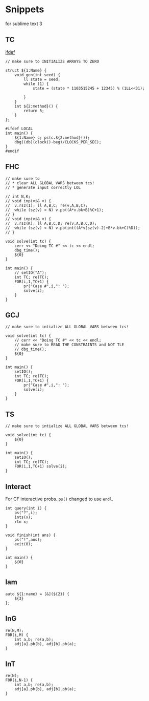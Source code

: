 # Snippets

for sublime text 3

## TC

[ifdef](https://codeforces.com/blog/entry/50312?#comment-342457)

```
// make sure to INITIALIZE ARRAYS TO ZERO

struct ${1:Name} {
	void gen(int seed) {
		ll state = seed;
		while (1) {
			state = (state * 1103515245 + 12345) % (1LL<<31);
			
		}
	}
	int ${2:method}() {
		return 5;
	}
};

#ifdef LOCAL
int main() {
	${1:Name} c; ps(c.${2:method}());
	dbg((db)(clock()-beg)/CLOCKS_PER_SEC);
}
#endif
```

## FHC

```
// make sure to 
// * clear ALL GLOBAL VARS between tcs!
// * generate input correctly LOL

// int N,K;
// void inp(vi& v) {
// 	v.rsz(1); ll A,B,C; re(v,A,B,C);
// 	while (sz(v) < N) v.pb((A*v.bk+B)%C+1);
// }
// void inp(vi& v) {
// 	v.rsz(K); ll A,B,C,D; re(v,A,B,C,D);
// 	while (sz(v) < N) v.pb(int((A*v[sz(v)-2]+B*v.bk+C)%D));
// }

void solve(int tc) {
	cerr << "Doing TC #" << tc << endl;
	dbg_time();
	${0}
}

int main() {
	// setIO("A");
	int TC; re(TC);
	FOR(i,1,TC+1) {
		pr("Case #",i,": ");
		solve(i);
	}
}
```

## GCJ

```
// make sure to intialize ALL GLOBAL VARS between tcs!

void solve(int tc) {
	// cerr << "Doing TC #" << tc << endl;
	// make sure to READ THE CONSTRAINTS and NOT TLE
	// dbg_time();
	${0}
}

int main() {
	setIO();
	int TC; re(TC);
	FOR(i,1,TC+1) {
		pr("Case #",i,": ");
		solve(i);
	}
}
```

## TS

```
// make sure to intialize ALL GLOBAL VARS between tcs!

void solve(int tc) {
	${0}
}

int main() {
	setIO();
	int TC; re(TC);
	FOR(i,1,TC+1) solve(i);
}
```

## Interact

For CF interactive probs. `ps()` changed to use `endl`.

```
int query(int i) {
	ps("?",i);
	ints(x); 
	rtn x;
}

void finish(int ans) {
	ps("!",ans);
	exit(0);
}

int main() {
	${0}
}
```

## lam

```
auto ${1:name} = [&](${2}) {
	${3}
};
```

## InG

```
re(N,M);
F0R(i,M) {
	int a,b; re(a,b);
	adj[a].pb(b), adj[b].pb(a);
}
```

## InT

```
re(N);
F0R(i,N-1) {
	int a,b; re(a,b);
	adj[a].pb(b), adj[b].pb(a);
}
```
